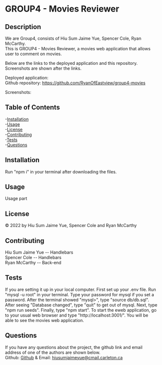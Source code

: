 # GROUP4 - Movies Reviewer
                
## Description       
We are Group4, consists of Hiu Sum Jaime Yue, Spencer Cole, Ryan McCarthy.          
This is GROUP4 - Movies Reviewer, a movies web application that allows user to comment on movies.     

Below are the links to the deployed application and this repository. Screenshots are shown after the links.

Deployed application:         
Github repository: https://github.com/RyanOfEastview/group4-movies

Screenshots:

## Table of Contents               
-[Installation](#installation)          
-[Usage](#usage)          
-[License](#license)          
-[Contributing](#contributing)          
-[Tests](#tests)        
-[Questions](#questions)        

## Installation         
Run "npm i" in your terminal after downloading the files.               

## Usage         
Usage part

## License         
&copy; 2022 by Hiu Sum Jaime Yue, Spencer Cole and Ryan McCarthy         
 
         

## Contributing         
Hiu Sum Jaime Yue -- Handlebars          
Spencer Cole  -- Handlebars          
Ryan McCarthy    --  Back-end           

## Tests         
If you are setting it up in your local computer. First set up your .env file. Run "mysql -u root" in your terminal. Type your password for mysql if you set a password. After the terminal showed "mysql>", type "source db/db.sql". After seeing "Database changed", type "quit" to get out of mysql. Next, type "npm run seeds". Finally, type "npm start". To start the eweb application, go to your usual web browser and type "http://localhost:3001/". You will be able to see the movies web application. 

## Questions         
If you have any questions about the project, 
the github link and email address of one of the authors are shown below.                   
Github: [Github](https://github.com/HiuSumJaimeYue) 
& Email: [hiusumjaimeyue@cmail.carleton.ca](mailto:hiusumjaimeyue@cmail.carleton.ca)
